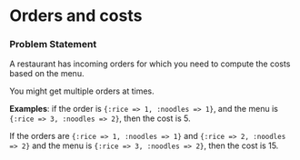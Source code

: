 # Orders and costs

### Problem Statement
A restaurant has incoming orders for which you need to compute the costs based on the menu.

You might get multiple orders at times.

**Examples**:
if the order is `{:rice => 1, :noodles => 1}`, and the menu is `{:rice => 3, :noodles => 2}`, then the cost is 5.

If the orders are `{:rice => 1, :noodles => 1}` and `{:rice => 2, :noodles => 2}` and the menu is `{:rice => 3, :noodles => 2}`, then the cost is 15.